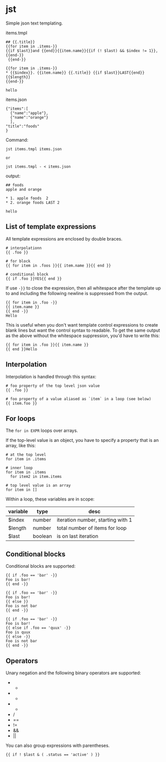 # jst

Simple json text templating.


items.tmpl

```
## {{.title}}
{{for item in .items-}}
{{if $last}}and {{end}}{{item.name}}{{if (! $last) && $index != 1}},{{end-}}
 {{end-}}

{{for item in .items-}}
* {{$index}}. {{item.name}} {{.title}} {{if $last}}LAST{{end}} {{$length}}
{{end-}}

hello
```

items.json

```
{"items":[
  {"name":"apple"},
  {"name":"orange"}
  ],
"title":"foods"
}
```

Command:

    jst items.tmpl items.json

    or 

    jst items.tmpl - < items.json

output:

```
## foods
apple and orange

* 1. apple foods  2
* 2. orange foods LAST 2

hello
```

## List of template expressions 

All template expressions are enclosed by double braces.

    # interpolationn
    {{ .foo }}

    # for block
    {{ for item in .foos }}{{ item.name }}{{ end }}

    # conditional block
    {{ if .foo }}YES{{ end }}

If use `-}}` to close the expression, then all whitespace
after the template up to and including the following newline
is suppressed from the output.

    {{ for item in .foo -}} 
    {{ item.name }}
    {{ end -}}
    Hello

This is useful when you don't want template control expressions to 
create blank lines but want the control syntax to readable. To
get the same output as the above without the whitespace suppression,
you'd have to write this:

    {{ for item in .foo }}{{ item.name }}
    {{ end }}Hello

## Interpolation

Interpolation is handled through this syntax:

    # foo property of the top level json value
    {{ .foo }} 

    # foo property of a value aliased as `item` in a loop (see below)
    {{ item.foo }} 

## For loops

The `for in EXPR` loops over arrays. 

If the top-level value is an object, you have to specify a property
that is an array, like this:

    # at the top level 
    for item in .items  
   
    # inner loop
    for item in .items 
      for item2 in item.items  
    
    # top level value is an array
    for item in [] 

Within a loop, these variables are in scope:

variable | type | desc
-- | -- | --
$index | number | iteration number, starting with 1
$length | number | total number of items for loop
$last | boolean | is on last iteration

## Conditional blocks

Conditional blocks are supported:

    {{ if .foo == 'bar' -}} 
    Foo is bar!
    {{ end -}}

    {{ if .foo == 'bar' -}} 
    Foo is bar!
    {{ else }}
    Foo is not bar
    {{ end -}}

    {{ if .foo == 'bar' -}} 
    Foo is bar!
    {{ else if .foo == 'quux' -}}
    Foo is quux
    {{ else -}}
    Foo is not bar
    {{ end -}}


## Operators

Unary negation and the following binary operators are supported:

* + 
* - 
* * 
* / 
* == 
* != 
* && 
* ||

You can also group expressions with parentheses.

    {{ if ! $last & ( .status == 'active' ) }}



